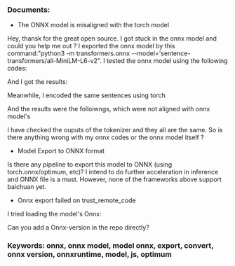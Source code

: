 ### Documents:
- The ONNX model is misaligned with the torch model

Hey, thansk for the great open source. I got stuck in the onnx model and could you help me out ? 
I exported  the onnx model by this command:"python3 -m transformers.onnx --model='sentence-transformers/all-MiniLM-L6-v2". 
I tested the onnx model using the following codes:

And I got the results:


Meanwhile, I encoded the same sentences using torch 

And the results were the folloiwngs, which were not aligned with onnx model's

I have checked the ouputs of the tokenizer and they all are the same. 
So is there anything wrong with my onnx codes or the onnx model itself ?
- Model Export to ONNX format

Is there any pipeline to export this model to ONNX (using torch.onnx/optimum, etc)? I intend to do further acceleration in inference and ONNX file is a must. However, none of the frameworks above support baichuan yet.
- Onnx export failed on trust_remote_code

I tried loading the model's Onnx:



Can you add a Onnx-version in the repo directly?
### Keywords: onnx, onnx model, model onnx, export, convert, onnx version, onnxruntime, model, js, optimum